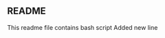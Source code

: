 **README**
---------------------------------------
This readme file contains bash script
Added new line
